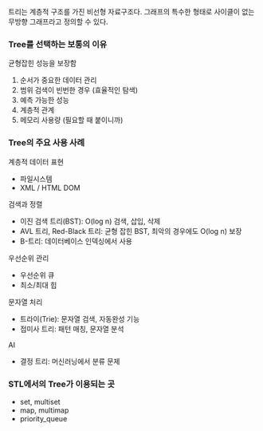 트리는 계층적 구조를 가진 비선형 자료구조다. 그래프의 특수한 형태로 사이클이 없는 무방향 그래프라고 정의할 수 있다.

### Tree를 선택하는 보통의 이유

균형잡힌 성능을 보장함

1. 순서가 중요한 데이터 관리
2. 범위 검색이 빈번한 경우 (효율적인 탐색)
3. 예측 가능한 성능
4. 계층적 관계
5. 메모리 사용량 (필요할 때 붙이니까)


### Tree의 주요 사용 사례

계층적 데이터 표현
* 파일시스템
* XML / HTML DOM

검색과 정렬
* 이진 검색 트리(BST): O(log n) 검색, 삽입, 삭제
* AVL 트리, Red-Black 트리: 균형 잡힌 BST, 최악의 경우에도 O(log n) 보장
* B-트리: 데이터베이스 인덱싱에서 사용

우선순위 관리
* 우선순위 큐
* 최소/최대 힙

문자열 처리
* 트라이(Trie): 문자열 검색, 자동완성 기능
* 접미사 트리: 패턴 매칭, 문자열 분석

AI
* 결정 트리: 머신러닝에서 분류 문제

### STL에서의 Tree가 이용되는 곳

* set, multiset
* map, multimap
* priority_queue



